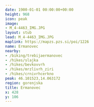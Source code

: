 ```yaml
---
date: 1900-01-01 00:00:00+00:00
height: 968
icon: peak
image:
- M_4-4463_IMG.JPG
layout: stub
lead: M_4-4463_IMG.JPG
maplink: https://mapzs.pzs.si/poi/1226
name: Ermanovec
nearby:
- /biking/trebijaermanovec
- /hikes/slajka
- /hikes/bevkovvrh
- /hikes/mrzlivrh_ziri
- /hikes/crnivrhcerkno
peak: 46.101523,14.063172
region: gorenjska
title: Ermanovec
x: 428
y: 106
---
```

